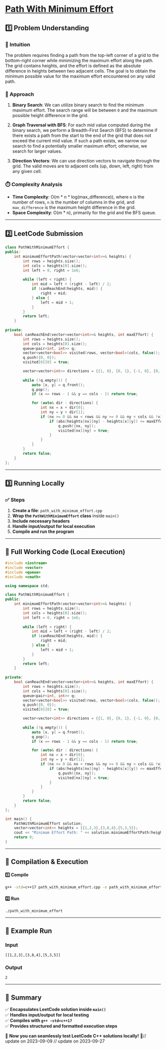 # **[Path With Minimum Effort](https://leetcode.com/problems/path-with-minimum-effort/description/)**  

## **1️⃣ Problem Understanding**  
### **📌 Intuition**  
The problem requires finding a path from the top-left corner of a grid to the bottom-right corner while minimizing the maximum effort along the path. The grid contains heights, and the effort is defined as the absolute difference in heights between two adjacent cells. The goal is to obtain the minimum possible value for the maximum effort encountered on any valid path. 

### **🚀 Approach**  
1. **Binary Search**: We can utilize binary search to find the minimum maximum effort. The search range will be between `0` and the maximum possible height difference in the grid.
  
2. **Graph Traversal with BFS**: For each mid value computed during the binary search, we perform a Breadth-First Search (BFS) to determine if there exists a path from the start to the end of the grid that does not exceed the current mid value. If such a path exists, we narrow our search to find a potentially smaller maximum effort; otherwise, we search for larger values.

3. **Direction Vectors**: We can use direction vectors to navigate through the grid. The valid moves are to adjacent cells (up, down, left, right) from any given cell.

### **⏱️ Complexity Analysis**  
- **Time Complexity**: O(m * n * log(max_difference)), where `m` is the number of rows, `n` is the number of columns in the grid, and `max_difference` is the maximum height difference in the grid.  
- **Space Complexity**: O(m * n), primarily for the grid and the BFS queue.

---  

## **2️⃣ LeetCode Submission**  
```cpp
class PathWithMinimumEffort {
public:
    int minimumEffortPath(vector<vector<int>>& heights) {
        int rows = heights.size();
        int cols = heights[0].size();
        int left = 0, right = 1e6;
        
        while (left < right) {
            int mid = left + (right - left) / 2;
            if (canReachEnd(heights, mid)) {
                right = mid;
            } else {
                left = mid + 1;
            }
        }
        return left;
    }
    
private:
    bool canReachEnd(vector<vector<int>>& heights, int maxEffort) {
        int rows = heights.size();
        int cols = heights[0].size();
        queue<pair<int, int>> q;
        vector<vector<bool>> visited(rows, vector<bool>(cols, false));
        q.push({0, 0});
        visited[0][0] = true;

        vector<vector<int>> directions = {{1, 0}, {0, 1}, {-1, 0}, {0, -1}};
        
        while (!q.empty()) {
            auto [x, y] = q.front();
            q.pop();
            if (x == rows - 1 && y == cols - 1) return true;

            for (auto& dir : directions) {
                int nx = x + dir[0];
                int ny = y + dir[1];
                if (nx >= 0 && nx < rows && ny >= 0 && ny < cols && !visited[nx][ny]) {
                    if (abs(heights[nx][ny] - heights[x][y]) <= maxEffort) {
                        q.push({nx, ny});
                        visited[nx][ny] = true;
                    }
                }
            }
        }
        return false;
    }
}; 
```  

---  

## **3️⃣ Running Locally**  
### **✅ Steps**  
1. **Create a file**: `path_with_minimum_effort.cpp`  
2. **Wrap the `PathWithMinimumEffort` class** inside `main()`  
3. **Include necessary headers**  
4. **Handle input/output for local execution**  
5. **Compile and run the program**  

---  

## **📝 Full Working Code (Local Execution)**  
```cpp
#include <iostream>
#include <vector>
#include <queue>
#include <cmath>

using namespace std;

class PathWithMinimumEffort {
public:
    int minimumEffortPath(vector<vector<int>>& heights) {
        int rows = heights.size();
        int cols = heights[0].size();
        int left = 0, right = 1e6;
        
        while (left < right) {
            int mid = left + (right - left) / 2;
            if (canReachEnd(heights, mid)) {
                right = mid;
            } else {
                left = mid + 1;
            }
        }
        return left;
    }
    
private:
    bool canReachEnd(vector<vector<int>>& heights, int maxEffort) {
        int rows = heights.size();
        int cols = heights[0].size();
        queue<pair<int, int>> q;
        vector<vector<bool>> visited(rows, vector<bool>(cols, false));
        q.push({0, 0});
        visited[0][0] = true;

        vector<vector<int>> directions = {{1, 0}, {0, 1}, {-1, 0}, {0, -1}};
        
        while (!q.empty()) {
            auto [x, y] = q.front();
            q.pop();
            if (x == rows - 1 && y == cols - 1) return true;

            for (auto& dir : directions) {
                int nx = x + dir[0];
                int ny = y + dir[1];
                if (nx >= 0 && nx < rows && ny >= 0 && ny < cols && !visited[nx][ny]) {
                    if (abs(heights[nx][ny] - heights[x][y]) <= maxEffort) {
                        q.push({nx, ny});
                        visited[nx][ny] = true;
                    }
                }
            }
        }
        return false;
    }
};

int main() {
    PathWithMinimumEffort solution;
    vector<vector<int>> heights = {{1,2,3},{3,8,4},{5,3,5}};
    cout << "Minimum Effort Path: " << solution.minimumEffortPath(heights) << endl;
    return 0;
}
```  

---  

## **🔧 Compilation & Execution**  
#### **1️⃣ Compile**  
```bash
g++ -std=c++17 path_with_minimum_effort.cpp -o path_with_minimum_effort
```  

#### **2️⃣ Run**  
```bash
./path_with_minimum_effort
```  

---  

## **🎯 Example Run**  
### **Input**  
```
[[1,2,3],[3,8,4],[5,3,5]]
```  
### **Output**  
```
2
```  

---  

## **📌 Summary**  
✅ **Encapsulates LeetCode solution inside `main()`**  
✅ **Handles input/output for local testing**  
✅ **Compiles with `g++ -std=c++17`**  
✅ **Provides structured and formatted execution steps**  

🚀 **Now you can seamlessly test LeetCode C++ solutions locally!** 🚀// update on 2023-09-09
// update on 2023-09-27
